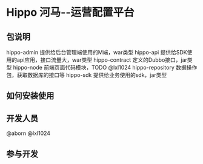 # Hippo 河马--运营配置平台

## 包说明
hippo-admin 提供给后台管理端使用的M端，war类型
hippo-api 提供给SDK使用的api应用，接口流量大，war类型
hippo-contract 定义的Dubbo接口，jar类型
hippo-node 前端页面代码模块，TODO @lxl1024
hippo-repository 数据操作包，获取数据库的接口等
hippo-sdk 提供给业务使用的sdk，jar类型

## 如何安装使用

## 开发人员
@aborn
@lxl1024

## 参与开发
